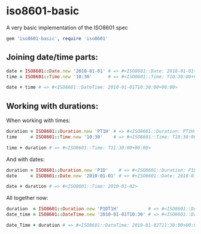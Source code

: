 iso8601-basic
=============

A very basic implementation of the ISO8601 spec

```ruby
gem 'iso8601-basic', require 'iso8601'
```

## Joining date/time parts:

```ruby
date = ISO8601::Date.new '2010-01-01' # => #<ISO8601::Date: 2010-01-01>
time = ISO8601::Time.new '10:30'      # => #<ISO8601::Time: T10:30:00+00:00>

date + time # => #<ISO8601::DateTime: 2010-01-01T10:30:00+00:00>
```

## Working with durations:

When working with times:

```ruby
duration = ISO8601::Duration.new 'PT1H' # => #<ISO8601::Duration: PT1H>
time     = ISO8601::Time.new '10:30'    # => #<ISO8601::Time: T10:30:00+00:00>

time + duration # => #<ISO8601::Time: T11:30:00+00:00>
```

And with dates:

```ruby
duration = ISO8601::Duration.new 'P1D'    # => #<ISO8601::Duration: P1D>
date     = ISO8601::Date.new '2010-01-01' # => #<ISO8601::Date: 2010-01-01>

date + duration # => #<ISO8601::Time: 2010-01-02>
```

All together now:

```ruby
duration  = ISO8601::Duration.new 'P1DT1H'           # => #<ISO8601::Duration: P1DT1H>
date_time = ISO8601::DateTime.new '2010-01-01T10:30' # => #<ISO8601::DateTime: 2010-01-01T10:30:00+00:00>

date_Time + duration # => #<ISO8601::DateTime: 2010-01-02T11:30:00+00:00>
```